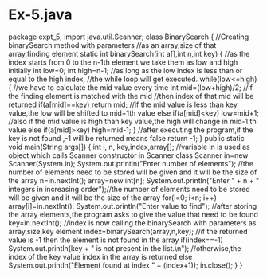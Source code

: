 # Ex-5.java
package expt_5;
import java.util.Scanner;
class BinarySearch 
{
//Creating binarySearch method with parameters 
//as an array,size of that array,finding element
	 static int binarySearch(int a[],int n,int key) 
	 {
//as the index starts from 0 to the n-1th element,we take them as low and high initially
		 int low=0;
		 int high=n-1;
//as long as the low index is less than or equal to the high index,
//the while loop will get executed.
		 while(low<=high) 
		 {
//we have to calculate the mid value every time
			 int mid=(low+high)/2;
//if the finding element is matched with the mid 
//then index of that mid will  be returned
			 if(a[mid]==key)
				 return mid;
 //if the mid value is less than key value,the low will be shifted to mid+1th value
			 else if(a[mid]<key)
				 low=mid+1;
//also if the mid value is high than key value,the high will change in mid-1 th value
			 else if(a[mid]>key)
				 high=mid-1;
		 }
//after executing the program,if the key is not found ,-1 will be returned means false
	return -1;
	 }
	 public static void main(String args[]) 
	 {
		 int i, n, key,index,array[];
//variable in is used as object which calls Scanner constructor in Scanner class
		 Scanner in=new Scanner(System.in);
		 System.out.println("Enter number of elements");
//the number of elements need to be stored will be given and it will be the size of the array
		 n=in.nextInt();
		 array=new int[n];
		 System.out.println("Enter " + n + " integers in increasing order");//the number of elements need to be stored will be given and it will be the size of the array
		 for(i=0; i<n; i++)
			 array[i]=in.nextInt();
		 System.out.println("Enter value to find");
//after storing the array elements,the program asks to give the value that need to be found 
		 key=in.nextInt();
//index is now calling the binarySearch with parameters as array,size,key element
		 index=binarySearch(array,n,key);
//if the returned value is -1 then the element is not found in the array
		 if(index==-1)
			 System.out.println(key + " is not present in the list.\n");
//otherwise,the index of the key value index in the array is returned
		 else
			 System.out.println("Element found at index " + (index+1));
		 in.close();
	}
}
